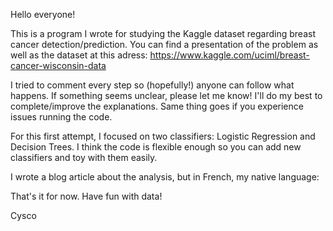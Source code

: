 Hello everyone!

This is a program I wrote for studying the Kaggle dataset regarding breast cancer detection/prediction.
You can find a presentation of the problem as well as the dataset at this adress: https://www.kaggle.com/uciml/breast-cancer-wisconsin-data

I tried to comment every step so (hopefully!) anyone can follow what happens.
If something seems unclear, please let me know! I'll do my best to complete/improve the explanations.
Same thing goes if you experience issues running the code.

For this first attempt, I focused on two classifiers: Logistic Regression and Decision Trees.
I think the code is flexible enough so you can add new classifiers and toy with them easily.

I wrote a blog article about the analysis, but in French, my native language:

That's it for now. Have fun with data!

Cysco